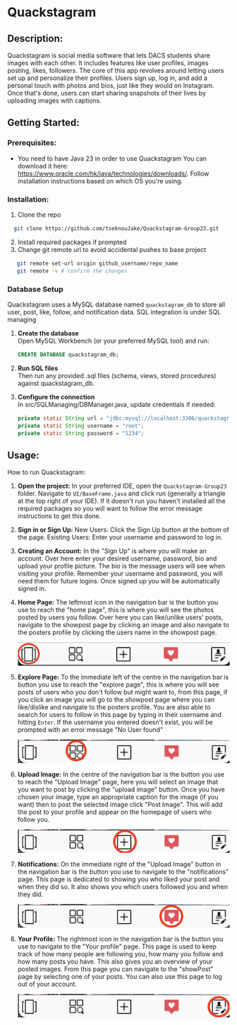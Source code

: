 # Quackstagram

## Description: 
Quackstagram is social media software that lets DACS students share images with each other.
It includes features like user profiles, images posting, likes, followers.
The core of this app revolves around letting users set up and personalize their profiles. 
Users sign up, log in, and add a personal touch with photos and bios, just like they would 
on Instagram. Once that's done, users can start sharing snapshots of their lives by uploading 
images with captions.

## Getting Started:

### Prerequisites:
* You need to have Java 23 in order to use Quackstagram
  You can download it here: https://www.oracle.com/hk/java/technologies/downloads/.
  Follow installation instructions based on which OS you're using.

### Installation:
1. Clone the repo
 ```sh
   git clone https://github.com/tseknouJake/Quackstagram-Group23.git
 ```
 2. Install required packages if prompted
 3. Change git remote url to avoid accidental pushes to base project
```sh
   git remote set-url origin github_username/repo_name
   git remote -v # confirm the changes
```
### Database Setup

Quackstagram uses a MySQL database named `quackstagram_db` to store all user, post, like, follow, and notification data.
SQL integration is under SQL managing

1. **Create the database**  
   Open MySQL Workbench (or your preferred MySQL tool) and run:
   ```sql
   CREATE DATABASE quackstagram_db;
   ```

2. **Run SQL files**  
   Then run any provided .sql files (schema, views, stored procedures) against quackstagram_db.

3. **Configure the connection**  
   In src/SQLManaging/DBManager.java, update credentials if needed:
   ```java
   private static String url = "jdbc:mysql://localhost:3306/quackstagram_db";
   private static String username = "root";
   private static String password = "1234";
   ```


## Usage:
How to run Quackstagram:
1. **Open the project:**
In your preferred IDE, open the ```Quackstagram-Group23``` folder. Navigate to ```UI/BaseFrame.java``` and click run (generally a triangle at the top right of your IDE). If it doesn't run you haven't installed all the required packages so you will want to follow the error message instructions to get this done.

2. **Sign in or Sign Up:**
New Users: Click the Sign Up button at the bottom of the page.
Existing Users: Enter your username and password to log in.


3. **Creating an Account:**
In the "Sign Up" is where you will make an account. Over here enter your desired username, password, bio and upload your profile picture. The bio is the message users will see when visiting your profile. Remember your username and password, you will need them for future logins. Once signed up you will be automatically signed in.

4. **Home Page:**
The leftmost icon in the navigation bar is the button you use to reach the "home page", this is where you will see the photos posted by users you follow. Over here you can like/unlike users' posts, navigate to the showpost page by clicking an image and also navigate to the posters profile by clicking the users name in the showpost page.

    ![navbar][navbarHomepage]

5. **Explore Page:**
To the immediate left of the centre in the navigation bar is button you use to reach the "explore page", this is where you will see posts of users who you don't follow but might want to, from this page, if you click an image you will go to the showpost page where you can like/dislike and navigate to the posters profile. You are also able to search for users to follow in this page by typing in their username and hitting ```Enter```. If the username you entered doesn't exist, you will be prompted with an error message "No User found"

    ![explorepg][explorepg]

6. **Upload Image:**
In the centre of the navigation bar is the button you use to reach the "Upload Image" page, here you will select an image that you want to post by clicking the "upload image" button. Once you have chosen your image, type an appropriate caption for the image (if you want) then to post the selected image click "Post Image". This will add the post to your profile and appear on the homepage of users who follow you.

    ![uploadimg][uploadimg]

7. **Notifications:**
On the immediate right of the "Upload Image" button in the navigation bar is the button you use to navigate to the "notifications" page. This page is dedicated to showing you who liked your post and when they did so. It also shows you which users followed you and when they did.  

    ![notif][notif]


8. **Your Profile:**
The rightmost icon in the navigation bar is the button you use to navigate to the "Your profile" page. This page is used to keep track of how many people are following you, how many you follow and how many posts you have. This also gives you an overview of your posted images. From this page you can navigate to the "showPost" page by selecting one of your posts. You can also use this page to log out of your account.

    ![yourprof][yourprof]

<!-- Images -->
[navbarHomepage]: readmepics/navbarHomePage.png
[explorepg]: readmepics/explore.png
[uploadimg]: readmepics/upload.png
[notif]: readmepics/notif.png
[yourprof]: readmepics/yourprof.png
